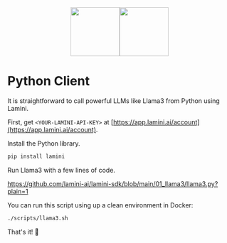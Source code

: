 <div align="center">
<img src="https://avatars.githubusercontent.com/u/130713213?s=200&v=4" width="110"><img src="https://huggingface.co/lamini/instruct-peft-tuned-12b/resolve/main/Lamini_logo.png?max-height=110" height="110">
</div>

# Python Client

It is straightforward to call powerful LLMs like Llama3 from Python using Lamini.

First, get `<YOUR-LAMINI-API-KEY>` at [https://app.lamini.ai/account](https://app.lamini.ai/account).

Install the Python library.

```python
pip install lamini
```

Run Llama3 with a few lines of code.

https://github.com/lamini-ai/lamini-sdk/blob/main/01_llama3/llama3.py?plain=1

You can run this script using up a clean environment in Docker:

```bash
./scripts/llama3.sh
```

That's it! 🎉
